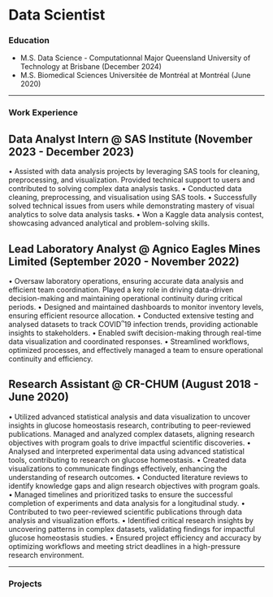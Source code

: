 # Data Scientist

### Education
- M.S. Data Science - Computationnal Major  Queensland University of Technology at Brisbane (December 2024)
- M.S. Biomedical Sciences Universitée de Montréal at Montréal (June 2020)
---
### Work Experience
## Data Analyst Intern @ SAS Institute (November 2023 - December 2023)
•	Assisted with data analysis projects by leveraging SAS tools for cleaning, preprocessing, and visualization. Provided technical support to users and contributed to solving complex data analysis tasks.
•	Conducted data cleaning, preprocessing, and visualisation using SAS tools.
•	Successfully solved technical issues from users while demonstrating mastery of visual analytics to solve data analysis tasks.
•	Won a Kaggle data analysis contest, showcasing advanced analytical and problem-solving skills.
## Lead Laboratory Analyst @ Agnico Eagles Mines Limited (September 2020 - November 2022)
•	Oversaw laboratory operations, ensuring accurate data analysis and efficient team coordination. Played a key role in driving data-driven decision-making and maintaining operational continuity during critical periods.
•	Designed and maintained dashboards to monitor inventory levels, ensuring efficient resource allocation.
•	Conducted extensive testing and analysed datasets to track COVID՞19 infection trends, providing actionable insights to stakeholders.
•	Enabled swift decision-making through real-time data visualization and coordinated responses.
•	Streamlined workflows, optimized processes, and effectively managed a team to ensure operational continuity and efficiency.
## Research Assistant @ CR-CHUM (August 2018 - June 2020)
•	Utilized advanced statistical analysis and data visualization to uncover insights in glucose homeostasis research, contributing to peer-reviewed publications. Managed and analyzed complex datasets, aligning research objectives with program goals to drive impactful scientific discoveries.
•	Analysed and interpreted experimental data using advanced statistical tools, contributing to research on glucose homeostasis.
•	Created data visualizations to communicate findings effectively, enhancing the understanding of research outcomes.
•	Conducted literature reviews to identify knowledge gaps and align research objectives with program goals.
•	Managed timelines and prioritized tasks to ensure the successful completion of experiments and data analysis for a longitudinal study.
•	Contributed to two peer-reviewed scientific publications through data analysis and visualization efforts.
•	Identified critical research insights by uncovering patterns in complex datasets, validating findings for impactful glucose homeostasis studies.
•	Ensured project efficiency and accuracy by optimizing workflows and meeting strict deadlines in a high-pressure research environment.

---
### Projects
